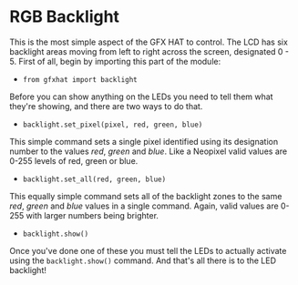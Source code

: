 # RGB Backlight

This is the most simple aspect of the GFX HAT to control.  The LCD has six backlight areas moving from left to right across the screen, designated 0 - 5.  First of all, begin by importing this part of the module:

* `from gfxhat import backlight`

Before you can show anything on the LEDs you need to tell them what they're showing, and there are two ways to do that.

* `backlight.set_pixel(pixel, red, green, blue)`

This simple command sets a single pixel identified using its designation number to the values _red_, _green_ and _blue_.  Like a Neopixel valid values are 0-255 levels of red, green or blue.

* `backlight.set_all(red, green, blue)`

This equally simple command sets all of the backlight zones to the same _red_, _green_ and _blue_ values in a single command.  Again, valid values are 0-255 with larger numbers being brighter.

* `backlight.show()`

Once you've done one of these you must tell the LEDs to actually activate using the `backlight.show()` command.  And that's all there is to the LED backlight!
